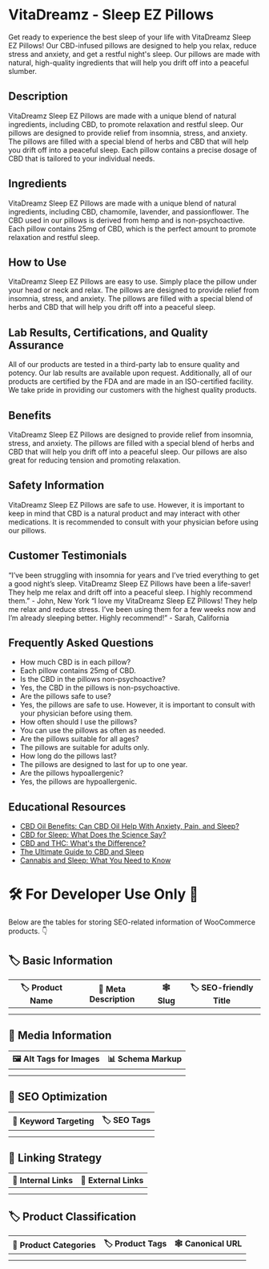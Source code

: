 # VitaDreamz - Sleep EZ Pillows
Get ready to experience the best sleep of your life with VitaDreamz Sleep EZ Pillows! Our CBD-infused pillows are designed to help you relax, reduce stress and anxiety, and get a restful night's sleep. Our pillows are made with natural, high-quality ingredients that will help you drift off into a peaceful slumber. 
## Description
VitaDreamz Sleep EZ Pillows are made with a unique blend of natural ingredients, including CBD, to promote relaxation and restful sleep. Our pillows are designed to provide relief from insomnia, stress, and anxiety. The pillows are filled with a special blend of herbs and CBD that will help you drift off into a peaceful sleep. Each pillow contains a precise dosage of CBD that is tailored to your individual needs.
## Ingredients
VitaDreamz Sleep EZ Pillows are made with a unique blend of natural ingredients, including CBD, chamomile, lavender, and passionflower. The CBD used in our pillows is derived from hemp and is non-psychoactive. Each pillow contains 25mg of CBD, which is the perfect amount to promote relaxation and restful sleep. 
## How to Use
VitaDreamz Sleep EZ Pillows are easy to use. Simply place the pillow under your head or neck and relax. The pillows are designed to provide relief from insomnia, stress, and anxiety. The pillows are filled with a special blend of herbs and CBD that will help you drift off into a peaceful sleep. 
## Lab Results, Certifications, and Quality Assurance
All of our products are tested in a third-party lab to ensure quality and potency. Our lab results are available upon request. Additionally, all of our products are certified by the FDA and are made in an ISO-certified facility. We take pride in providing our customers with the highest quality products. 
## Benefits
VitaDreamz Sleep EZ Pillows are designed to provide relief from insomnia, stress, and anxiety. The pillows are filled with a special blend of herbs and CBD that will help you drift off into a peaceful sleep. Our pillows are also great for reducing tension and promoting relaxation. 
## Safety Information
VitaDreamz Sleep EZ Pillows are safe to use. However, it is important to keep in mind that CBD is a natural product and may interact with other medications. It is recommended to consult with your physician before using our pillows.
## Customer Testimonials
“I’ve been struggling with insomnia for years and I’ve tried everything to get a good night’s sleep. VitaDreamz Sleep EZ Pillows have been a life-saver! They help me relax and drift off into a peaceful sleep. I highly recommend them.” - John, New York
“I love my VitaDreamz Sleep EZ Pillows! They help me relax and reduce stress. I’ve been using them for a few weeks now and I’m already sleeping better. Highly recommend!” - Sarah, California
## Frequently Asked Questions
- How much CBD is in each pillow? 
- Each pillow contains 25mg of CBD. 
- Is the CBD in the pillows non-psychoactive? 
- Yes, the CBD in the pillows is non-psychoactive. 
- Are the pillows safe to use? 
- Yes, the pillows are safe to use. However, it is important to consult with your physician before using them. 
- How often should I use the pillows? 
- You can use the pillows as often as needed. 
- Are the pillows suitable for all ages? 
- The pillows are suitable for adults only. 
- How long do the pillows last? 
- The pillows are designed to last for up to one year. 
- Are the pillows hypoallergenic? 
- Yes, the pillows are hypoallergenic. 
## Educational Resources
- [CBD Oil Benefits: Can CBD Oil Help With Anxiety, Pain, and Sleep?](https://www.healthline.com/health/cbd-oil-benefits)
- [CBD for Sleep: What Does the Science Say?](https://www.verywellhealth.com/cbd-for-sleep-4867883)
- [CBD and THC: What's the Difference?](https://www.healthline.com/health/cbd-vs-thc)
- [The Ultimate Guide to CBD and Sleep](https://www.healthline.com/health/cbd-sleep)
- [Cannabis and Sleep: What You Need to Know](https://www.verywellhealth.com/cannabis-and-sleep-4867886)
# 🛠️ For Developer Use Only 🔐

Below are the tables for storing SEO-related information of WooCommerce products. 👇

## 🏷️ Basic Information 

| 🏷️ Product Name | 📝 Meta Description | 🕸️ Slug | 🏷️ SEO-friendly Title |
| -------------- | ------------------ | ------ | ---------------------- |
|                |                    |        |                        |
|                |                    |        |                        |

## 📸 Media Information

| 🖼️ Alt Tags for Images | 📊 Schema Markup |
| --------------------- | --------------- |
|                       |                 |
|                       |                 |

## 🔎 SEO Optimization

| 🎯 Keyword Targeting | 🏷️ SEO Tags |
| ------------------- | ---------- |
|                     |            |
|                     |            |

## 🔗 Linking Strategy 

| 🔗 Internal Links | 🔗 External Links |
| ---------------- | ---------------- |
|                  |                  |
|                  |                  |

## 🏷️ Product Classification 

| 📂 Product Categories | 🏷️ Product Tags | 🕸️ Canonical URL |
| ------------------ | ------------ | ------------- |
|                    |              |               |
|                    |              |               |
